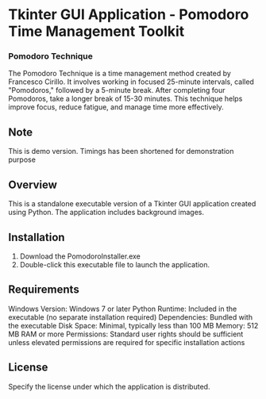 # Tkinter GUI Application - Pomodoro Time Management Toolkit

### Pomodoro Technique

The Pomodoro Technique is a time management method created by Francesco Cirillo. It involves working in focused 25-minute intervals, called "Pomodoros," followed by a 5-minute break. After completing four Pomodoros, take a longer break of 15-30 minutes. This technique helps improve focus, reduce fatigue, and manage time more effectively.

## Note

This is demo version. Timings has been shortened for demonstration purpose

## Overview

This is a standalone executable version of a Tkinter GUI application created using Python. The application includes background images.

## Installation

1. Download the PomodoroInstaller.exe 
2. Double-click this executable file to launch the application.

## Requirements

Windows Version: Windows 7 or later
Python Runtime: Included in the executable (no separate installation required)
Dependencies: Bundled with the executable
Disk Space: Minimal, typically less than 100 MB
Memory: 512 MB RAM or more
Permissions: Standard user rights should be sufficient unless elevated permissions are required for specific installation actions

## License

Specify the license under which the application is distributed.

